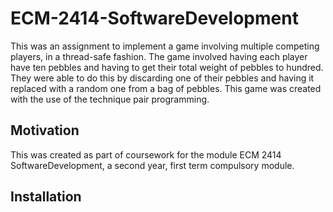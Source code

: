 # ECM-2414-SoftwareDevelopment
This was an assignment to implement a game involving multiple competing players, in a thread-safe fashion. The game involved having each player have ten pebbles and having to get their total weight of pebbles to hundred. They were able to do this by discarding one of their pebbles and having it replaced with a random one from a bag of pebbles. This game was created with the use of the technique pair programming.
## Motivation
This was created as part of coursework for the module ECM 2414 SoftwareDevelopment, a second year, first term compulsory module.
## Installation
